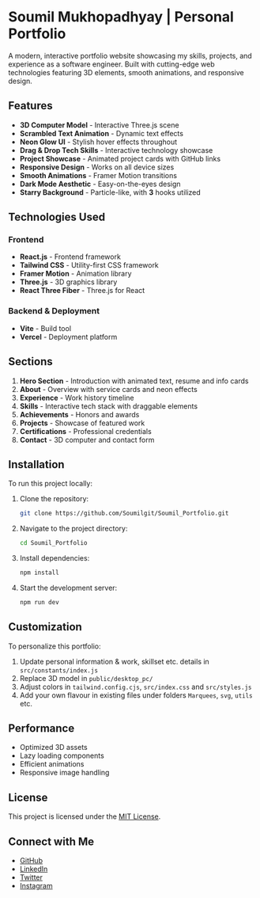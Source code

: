 # Soumil Mukhopadhyay | Personal Portfolio

A modern, interactive portfolio website showcasing my skills, projects, and experience as a software engineer. Built with cutting-edge web technologies featuring 3D elements, smooth animations, and responsive design.

## Features 

- **3D Computer Model** - Interactive Three.js scene
- **Scrambled Text Animation** - Dynamic text effects
- **Neon Glow UI** - Stylish hover effects throughout
- **Drag & Drop Tech Skills** - Interactive technology showcase
- **Project Showcase** - Animated project cards with GitHub links
- **Responsive Design** - Works on all device sizes
- **Smooth Animations** - Framer Motion transitions
- **Dark Mode Aesthetic** - Easy-on-the-eyes design
- **Starry Background** - Particle-like, with **3** hooks utilized

## Technologies Used

### Frontend
- **React.js** - Frontend framework
- **Tailwind CSS** - Utility-first CSS framework
- **Framer Motion** - Animation library
- **Three.js** - 3D graphics library
- **React Three Fiber** - Three.js for React

### Backend & Deployment
- **Vite** - Build tool
- **Vercel** - Deployment platform

## Sections 

1. **Hero Section** - Introduction with animated text, resume and info cards
2. **About** - Overview with service cards and neon effects
3. **Experience** - Work history timeline
4. **Skills** - Interactive tech stack with draggable elements
5. **Achievements** - Honors and awards
6. **Projects** - Showcase of featured work
7. **Certifications** - Professional credentials
8. **Contact** - 3D computer and contact form

## Installation

To run this project locally:

1. Clone the repository:
   ```bash
   git clone https://github.com/Soumilgit/Soumil_Portfolio.git
   ```
2. Navigate to the project directory:
   ```bash
   cd Soumil_Portfolio
   ```
3. Install dependencies:
   ```bash
   npm install
   ```
4. Start the development server:
   ```bash
   npm run dev
   ```

## Customization

To personalize this portfolio:

1. Update personal information & work, skillset etc. details in `src/constants/index.js`
2. Replace 3D model in `public/desktop_pc/`
3. Adjust colors in `tailwind.config.cjs`, `src/index.css` and `src/styles.js`
4. Add your own flavour in existing files under folders `Marquees`, `svg`, `utils` etc.

## Performance

- Optimized 3D assets
- Lazy loading components
- Efficient animations
- Responsive image handling

## License

This project is licensed under the [MIT License](https://github.com/Soumilgit/Soumil_Portfolio/blob/main/LICENSE).

## Connect with Me

- [GitHub](https://github.com/Soumilgit)
- [LinkedIn](https://www.linkedin.com/in/soumilm30/)
- [Twitter](https://twitter.com/SoumilMukh6476)
- [Instagram](https://www.instagram.com/soumil_m.exe/)
